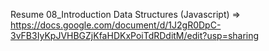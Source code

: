 Resume 08_Introduction Data Structures (Javascript) => https://docs.google.com/document/d/1J2gR0DpC-3vFB3IyKpJVHBGZjKfaHDKxPoiTdRDditM/edit?usp=sharing